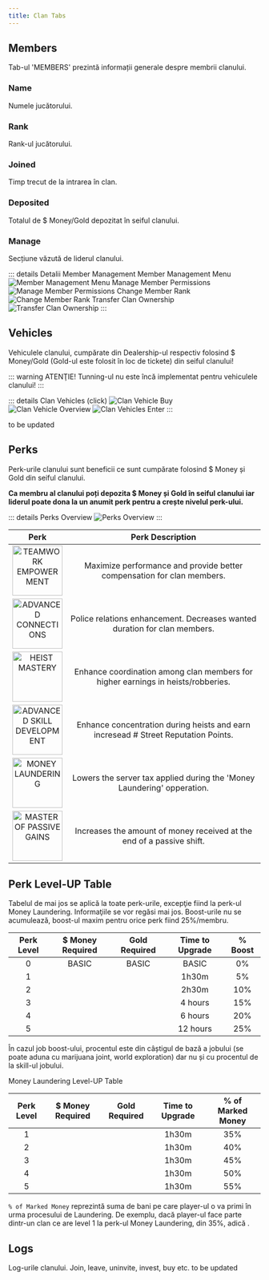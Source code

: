 ```yaml
---
title: Clan Tabs
---
```


## Members

Tab-ul 'MEMBERS' prezintă informații generale despre membrii clanului.

### Name

Numele jucătorului.


### Rank

Rank-ul jucătorului.

### Joined

Timp trecut de la intrarea în clan. 


### Deposited

Totalul de $ Money/Gold depozitat în seiful clanului.

### Manage

Secțiune văzută de liderul clanului.

::: details Detalii Member Management
Member Management Menu
<Image src="https://i.imgur.com/bVpwmZi.png" alt="Member Management Menu" />
Manage Member Permissions
<Image src="https://i.imgur.com/CGxGkR3.png" alt="Manage Member Permissions" />
Change Member Rank
<Image src="https://i.imgur.com/iKexOGX.png" alt="Change Member Rank" />
Transfer Clan Ownership
<Image src="https://i.imgur.com/ClJyXUC.png" alt="Transfer Clan Ownership" />
:::

## Vehicles

Vehiculele clanului, cumpărate din Dealership-ul respectiv folosind $ Money/Gold (Gold-ul este folosit în loc de tickete) din seiful clanului!

::: warning ATENŢIE!
Tunning-ul nu este încă implementat pentru vehiculele clanului!
:::

::: details Clan Vehicles (click)
<Image src="https://i.imgur.com/6S3uoUd.png" alt="Clan Vehicle Buy" />\
<Image src="https://i.imgur.com/LMBI9bZ.png" alt="Clan Vehicle Overview" />
<Image src="https://i.imgur.com/4OG1oLC.png" alt="Clan Vehicles Enter" />
:::

to be updated

## Perks

Perk-urile clanului sunt beneficii ce sunt cumpărate folosind $ Money și Gold din seiful clanului.

**Ca membru al clanului poți depozita $ Money și Gold în seiful clanului iar liderul poate dona la un anumit perk pentru a crește nivelul perk-ului.**

::: details Perks Overview
<Image src="https://i.imgur.com/CExkH0O.png" alt="Perks Overview" />
:::

| Perk | Perk Description |
| :--: | :--: |
| <Image src="https://i.imgur.com/T7KRGLu.png" alt="TEAMWORK EMPOWERMENT" width="100" /> | Maximize performance and provide better compensation for clan members. |
| <Image src="https://i.imgur.com/RI4HNO9.png" alt="ADVANCED CONNECTIONS" width="100" /> | Police relations enhancement. Decreases wanted duration for clan members. |
| <Image src="https://i.imgur.com/vusNovl.png" alt="HEIST MASTERY" width="100" /> | Enhance coordination among clan members for higher earnings in heists/robberies. |
| <Image src="https://i.imgur.com/wBg7vcf.png" alt="ADVANCED SKILL DEVELOPMENT" width="100" /> | Enhance concentration during heists and earn incresead # Street Reputation Points. |
| <Image src="https://i.imgur.com/L0Mk7XI.png" alt="MONEY LAUNDERING" width="100" /> | Lowers the server tax applied during the 'Money Laundering' opperation. | 
| <Image src="https://i.imgur.com/ceiwFmC.png" alt="MASTER OF PASSIVE GAINS" width="100" /> | Increases the amount of money received at the end of a passive shift. | 


## Perk Level-UP Table

Tabelul de mai jos se aplică la toate perk-urile, excepţie fiind la perk-ul Money Laundering. Informaţiile se vor regăsi mai jos.
Boost-urile nu se acumulează, boost-ul maxim pentru orice perk fiind 25%/membru.

| Perk Level | $ Money Required | Gold Required | Time to Upgrade | % Boost |
| :-----------: | :-----------: | :-----------: | :-----------: | :-----------: | 
| 0 | BASIC | BASIC | BASIC | 0% |
| 1 | <Dinero :amount='100000'/> | <Gold :amount='500'/> | 1h30m | 5% |
| 2 | <Dinero :amount='250000'/> | <Gold :amount='1000'/> | 2h30m | 10% |
| 3 | <Dinero :amount='450000'/> | <Gold :amount='2500'/> | 4 hours | 15% |
| 4 | <Dinero :amount='1000000'/> | <Gold :amount='3500'/> | 6 hours | 20% |
| 5 | <Dinero :amount='2500000'/> | <Gold :amount='5000'/> | 12 hours| 25% |

În cazul job boost-ului, procentul este din câștigul de bază a jobului (se poate aduna cu marijuana joint, world exploration) dar nu și cu procentul de la skill-ul jobului.

Money Laundering Level-UP Table

| Perk Level | $ Money Required | Gold Required | Time to Upgrade | % of Marked Money |
| :-----------: | :-----------: | :-----------: | :-----------: | :-----------: | 
| 1 | <Dinero :amount='250000'/> | <Gold :amount='1000'/> | 1h30m | 35% |
| 2 | <Dinero :amount='450000'/> | <Gold :amount='2000'/> | 1h30m | 40% |
| 3 | <Dinero :amount='1000000'/> | <Gold :amount='3000'/> | 1h30m | 45% |
| 4 | <Dinero :amount='2000000'/> | <Gold :amount='7000'/> | 1h30m | 50% |
| 5 | <Dinero :amount='5000000'/> | <Gold :amount='15000'/> | 1h30m | 55% |

`% of Marked Money` reprezintă suma de bani pe care player-ul o va primi în urma procesului de Laundering. De exemplu, dacă player-ul face parte dintr-un clan ce are level 1 la perk-ul Money Laundering, din <MarkedMoney :amount="10000" /> 35%, adică <Dinero :amount='3500'/>.

## Logs

Log-urile clanului.
Join, leave, uninvite, invest, buy etc.
to be updated
